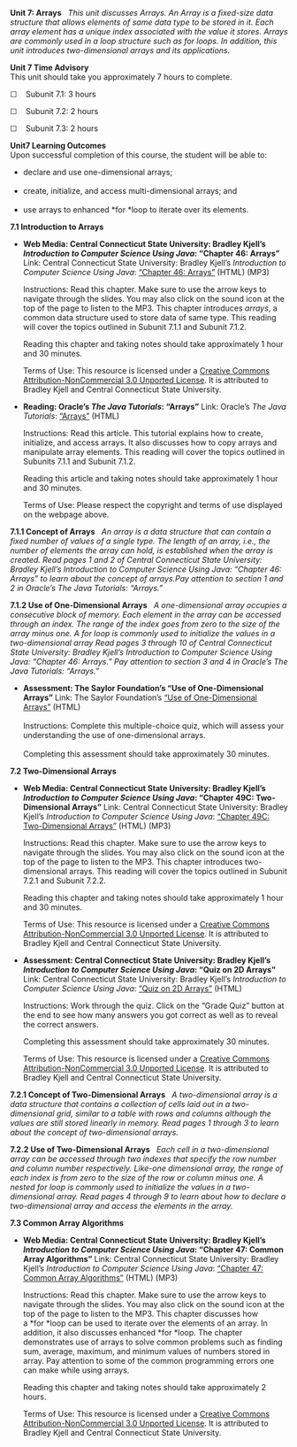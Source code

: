 **Unit 7: Arrays** <span id="7"></span> 
*This unit discusses Arrays. An Array is a fixed-size data structure
that allows elements of same data type to be stored in it. Each array
element has a unique index associated with the value it stores. Arrays
are commonly used in a loop structure such as for loops. In addition,
this unit introduces two-dimensional arrays and its applications.*

**Unit 7 Time Advisory**  
This unit should take you approximately 7 hours to complete.  
  
 ☐    Subunit 7.1: 3 hours  
  
 ☐    Subunit 7.2: 2 hours  
  
 ☐    Subunit 7.3: 2 hours

**Unit7 Learning Outcomes**  
Upon successful completion of this course, the student will be able to:
-   declare and use one-dimensional arrays;  
      
-   create, initialize, and access multi-dimensional arrays; and  
      
-   use arrays to enhanced *for *loop to iterate over its elements.

**7.1 Introduction to Arrays** <span id="7.1"></span> 
-   **Web Media: Central Connecticut State University: Bradley Kjell’s
    *Introduction to Computer Science Using Java*: “Chapter 46:
    Arrays”**
    Link: Central Connecticut State University: Bradley
    Kjell’s *Introduction to Computer Science Using Java*: [“Chapter 46:
    Arrays”](http://chortle.ccsu.edu/java5/Notes/chap46/ch46_1.html) (HTML)
    (MP3)  
      
     Instructions: Read this chapter. Make sure to use the arrow keys to
    navigate through the slides. You may also click on the sound icon at
    the top of the page to listen to the MP3. This chapter introduces
    *arrays*, a common data structure used to store data of same type.
    This reading will cover the topics outlined in Subunit 7.1.1 and
    Subunit 7.1.2.  
      
     Reading this chapter and taking notes should take approximately 1
    hour and 30 minutes.  
      
     Terms of Use: This resource is licensed under a [Creative Commons
    Attribution-NonCommercial 3.0 Unported
    License](http://creativecommons.org/licenses/by-nc/3.0/deed.en_US).
    It is attributed to Bradley Kjell and Central Connecticut State
    University.

-   **Reading: Oracle’s *The Java Tutorials*: “Arrays”**
    Link: Oracle’s *The Java
    Tutorials*: [“Arrays”](http://docs.oracle.com/javase/tutorial/java/nutsandbolts/arrays.html) (HTML)  
      
     Instructions: Read this article. This tutorial explains how to
    create, initialize, and access arrays. It also discusses how to copy
    arrays and manipulate array elements. This reading will cover the
    topics outlined in Subunits 7.1.1 and Subunit 7.1.2.  
      
     Reading this article and taking notes should take approximately 1
    hour and 30 minutes.  
      
     Terms of Use: Please respect the copyright and terms of use
    displayed on the webpage above.

**7.1.1 Concept of Arrays** <span id="7.1.1"></span> 
*An array is a data structure that can contain a fixed number of values
of a single type. The length of an array, i.e., the number of elements
the array can hold, is established when the array is created. Read pages
1 and 2 of Central Connecticut State University: Bradley Kjell’s
Introduction to Computer Science Using Java: “Chapter 46: Arrays” to
learn about the concept of arrays.Pay attention to section 1 and 2 in
Oracle’s The Java Tutorials: “Arrays.”*

**7.1.2 Use of One-Dimensional Arrays** <span id="7.1.2"></span> 
*A one-dimensional array occupies a consecutive block of memory. Each
element in the array can be accessed through an index. The range of the
index goes from zero to the size of the array minus one. A for loop is
commonly used to initialize the values in a two-dimensional array Read
pages 3 through 10 of Central Connecticut State University: Bradley
Kjell’s Introduction to Computer Science Using Java: “Chapter 46:
Arrays.” Pay attention to section 3 and 4 in Oracle’s The Java
Tutorials: “Arrays.”*

-   **Assessment: The Saylor Foundation’s “Use of One-Dimensional
    Arrays”**
    Link: The Saylor Foundation’s [“Use of One-Dimensional
    Arrays”](http://school.saylor.org/mod/quiz/view.php?id=1743) (HTML)  
        
     Instructions: Complete this multiple-choice quiz, which will assess
    your understanding the use of one-dimensional arrays.  
        
     Completing this assessment should take approximately 30 minutes.

**7.2 Two-Dimensional Arrays** <span id="7.2"></span> 
-   **Web Media: Central Connecticut State University: Bradley Kjell’s
    *Introduction to Computer Science Using Java*: “Chapter 49C:
    Two-Dimensional Arrays”**
    Link: Central Connecticut State University: Bradley
    Kjell’s *Introduction to Computer Science Using Java*: [“Chapter
    49C: Two-Dimensional
    Arrays”](http://chortle.ccsu.edu/java5/Notes/chap49C/ch49C_1.html) (HTML)
    (MP3)   
      
     Instructions: Read this chapter. Make sure to use the arrow keys to
    navigate through the slides. You may also click on the sound icon at
    the top of the page to listen to the MP3. This chapter introduces
    two-dimensional arrays. This reading will cover the topics outlined
    in Subunit 7.2.1 and Subunit 7.2.2.  
      
     Reading this chapter and taking notes should take approximately 1
    hour and 30 minutes.  
      
     Terms of Use: This resource is licensed under a [Creative Commons
    Attribution-NonCommercial 3.0 Unported
    License](http://creativecommons.org/licenses/by-nc/3.0/deed.en_US).
    It is attributed to Bradley Kjell and Central Connecticut State
    University.

-   **Assessment: Central Connecticut State University: Bradley Kjell’s
    *Introduction to Computer Science Using Java*: “Quiz on 2D Arrays”**
    Link: Central Connecticut State University: Bradley
    Kjell’s *Introduction to Computer Science Using Java*: [“Quiz on 2D
    Arrays”](http://chortle.ccsu.edu/java5/Notes/chap49C/chap49CquizRev2.html) (HTML)  
      
     Instructions: Work through the quiz. Click on the “Grade Quiz”
    button at the end to see how many answers you got correct as well as
    to reveal the correct answers.  
      
     Completing this assessment should take approximately 30 minutes.  
      
     Terms of Use: This resource is licensed under a [Creative Commons
    Attribution-NonCommercial 3.0 Unported
    License](http://creativecommons.org/licenses/by-nc/3.0/deed.en_US).
    It is attributed to Bradley Kjell and Central Connecticut State
    University.

**7.2.1 Concept of Two-Dimensional Arrays** <span id="7.2.1"></span> 
*A two-dimensional array is a data structure that contains a collection
of cells laid out in a two-dimensional grid, similar to a table with
rows and columns although the values are still stored linearly in
memory. Read pages 1 through 3 to learn about the concept of
two-dimensional arrays.*

**7.2.2 Use of Two-Dimensional Arrays** <span id="7.2.2"></span> 
*Each cell in a two-dimensional array can be accessed through two
indexes that specify the row number and column number respectively.
Like-one dimensional array, the range of each index is from zero to the
size of the row or column minus one. A nested for loop is commonly used
to initialize the values in a two-dimensional array. Read pages 4
through 9 to learn about how to declare a two-dimensional array and
access the elements in the array.*

**7.3 Common Array Algorithms** <span id="7.3"></span> 
-   **Web Media: Central Connecticut State University: Bradley Kjell’s
    *Introduction to Computer Science Using Java*: “Chapter 47: Common
    Array Algorithms”**
    Link: Central Connecticut State University: Bradley
    Kjell’s *Introduction to Computer Science Using Java*: [“Chapter 47:
    Common Array
    Algorithms”](http://chortle.ccsu.edu/java5/Notes/chap47/ch47_1.html) (HTML)
    (MP3)   
      
     Instructions: Read this chapter. Make sure to use the arrow keys to
    navigate through the slides. You may also click on the sound icon at
    the top of the page to listen to the MP3. This chapter discusses how
    a *for *loop can be used to iterate over the elements of an array.
    In addition, it also discusses enhanced *for *loop. The chapter
    demonstrates use of arrays to solve common problems such as finding
    sum, average, maximum, and minimum values of numbers stored in
    array. Pay attention to some of the common programming errors one
    can make while using arrays.  
      
     Reading this chapter and taking notes should take approximately 2
    hours.  
      
     Terms of Use: This resource is licensed under a [Creative Commons
    Attribution-NonCommercial 3.0 Unported
    License](http://creativecommons.org/licenses/by-nc/3.0/deed.en_US).
    It is attributed to Bradley Kjell and Central Connecticut State
    University.


